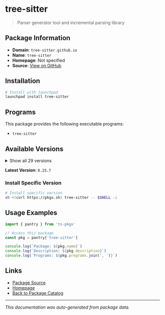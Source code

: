 # tree-sitter

> Parser generator tool and incremental parsing library

## Package Information

- **Domain**: `tree-sitter.github.io`
- **Name**: `tree-sitter`
- **Homepage**: Not specified
- **Source**: [View on GitHub](https://github.com/pkgxdev/pantry/tree/main/projects/tree-sitter.github.io/package.yml)

## Installation

```bash
# Install with launchpad
launchpad install tree-sitter
```

## Programs

This package provides the following executable programs:

- `tree-sitter`

## Available Versions

<details>
<summary>Show all 29 versions</summary>

- `0.25.7`, `0.25.6`, `0.25.5`, `0.25.4`, `0.25.3`
- `0.25.2`, `0.25.1`, `0.25.0`, `0.24.7`, `0.24.6`
- `0.24.5`, `0.24.4`, `0.24.3`, `0.24.2`, `0.24.1`
- `0.24.0`, `0.23.2`, `0.23.1`, `0.23.0`, `0.22.6`
- `0.22.5`, `0.22.4`, `0.22.3`, `0.22.2`, `0.22.1`
- `0.22.0`, `0.21.0`, `0.20.9`, `0.20.8`

</details>

**Latest Version**: `0.25.7`

### Install Specific Version

```bash
# Install specific version
sh <(curl https://pkgx.sh) tree-sitter -- $SHELL -i
```

## Usage Examples

```typescript
import { pantry } from 'ts-pkgx'

// Access this package
const pkg = pantry['tree-sitter']

console.log(`Package: ${pkg.name}`)
console.log(`Description: ${pkg.description}`)
console.log(`Programs: ${pkg.programs.join(', ')}`)
```

## Links

- [Package Source](https://github.com/pkgxdev/pantry/tree/main/projects/tree-sitter.github.io/package.yml)
- [Homepage](#)
- [Back to Package Catalog](../../package-catalog.md)

---

*This documentation was auto-generated from package data.*
